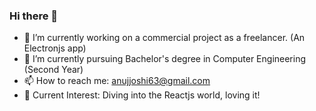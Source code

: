 ### Hi there 👋

- 🔭 I’m currently working on a commercial project as a freelancer. (An Electronjs app)
- 🌱 I’m currently pursuing Bachelor's degree in Computer Engineering (Second Year)
- 📫 How to reach me: anujjoshi63@gmail.com
- 📖 Current Interest: Diving into the Reactjs world, loving it!
<!--
**anujjoshi63/anujjoshi63** is a ✨ _special_ ✨ repository because its `README.md` (this file) appears on your GitHub profile.


-->
